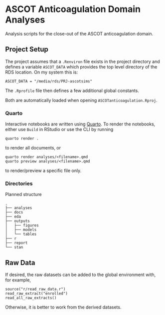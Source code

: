 # ASCOT Anticoagulation Domain Analyses

Analysis scripts for the close-out of the ASCOT anticoagulation domain.

## Project Setup

The project assumes that a `.Renviron` file exists in the project directory and defines a variable `ASCOT_DATA` which provides the top level directory of the RDS location. On my system this is:

```{r}
ASCOT_DATA = "/media/rds/PRJ-ascotsims"
```

The `.Rprofile` file then defines a few additional global constants.

Both are automatically loaded when opening `ASCOTanticoagulation.Rproj`.

### Quarto

Interactive notebooks are written using [Quarto](https://quarto.org/docs/get-started/).
To render the notebooks, either use `Build` in RStudio or use the CLI by running

```
quarto render .
```

to render all documents, or

```
quarto render analyses/<filename>.qmd
quarto preview analyses/<filename>.qmd
```

to render/preview a specific file only.

### Directories

Planned structure

```
.
├── analyses
├── docs
├── eda
├── outputs
│   ├── figures
│   ├── models
│   └── tables
├── r
├── report
└── stan
```


## Raw Data

If desired, the raw datasets can be added to the global environment with, for example,

```{r}
source("r/read_raw_data.r")
read_raw_extract("enrolled")
read_all_raw_extracts()
```

Otherwise, it is better to work from the derived datasets.
